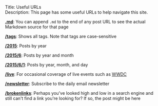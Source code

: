 Title: Useful URLs  
Description: This page has some useful URLs to help navigate this site.  

**[.md][theoveranalyzed 4]**: You can append `.md` to the end of any post URL to see the actual Markdown source for that page

**[/tags][theoveranalyzed 2]**: Shows all tags. Note that tags are case-sensitive

**[/2015][yy]**: Posts by year

**[/2015/6][mm]**: Posts by year and month

**[/2015/6/1][dd]**: Posts by year, month, and day

**[/live][theoveranalyzed 5]**: For occasional coverage of live events such as [WWDC][apple]

**[/newsletter][theoveranalyzed 6]**: Subscribe to the daily email newsletter

**[/brokenlinks][theoveranalyzed 7]**: Perhaps you've looked high and low in a search engine and still can't find a link you're looking for? If so, the post might be here

[apple]: https://developer.apple.com/wwdc/ "WWDC"
[github]: https://github.com/DataMcFly/camel "Roger Stringer's fork of Camel, currently powering TheOveranalyzed"
[github 2]: https://github.com/cliss/camel "Camel on GitHub"
[md]: http://daringfireball.net/projects/markdown/ "John Gruber's original Markdown"
[theoveranalyzed 2]: /tags "I love tags"
[yy]: /2015 "Shows all posts for 2015"
[mm]: /2015/6 "Shows all posts for June 2015"
[dd]: /2015/6/1 "Shows all posts for June 1, 2015"
[theoveranalyzed 4]: /useful-urls.md "You can do this with almost every page on the site"
[theoveranalyzed 5]: /live "Live events like WWDC"
[theoveranalyzed 6]: /newsletter "TheOverAnalyzed has a newsletter!"
[theoveranalyzed 7]: /brokenlinks "Some links just won't redirect from their old Squarespace destinations. Go here to check those out."
[theoveranalyzed 8]: /2015/6 "Shows all posts for the month of June in 2015"
[theoveranalyzed 9]: /2015/6/1 "Shows all posts for the 1st of June, 2015"
[twitter]: https://twitter.com/caseyliss "Camel's author, Casey Liss, on Twitter"